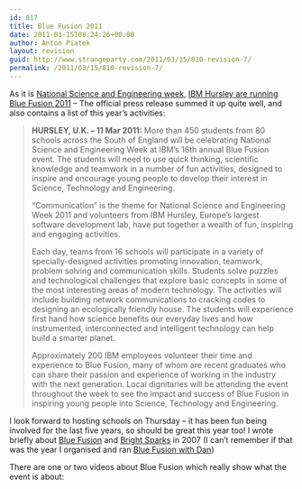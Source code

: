 ```yaml
---
id: 817
title: Blue Fusion 2011
date: 2011-03-15T08:24:26+00:00
author: Anton Piatek
layout: revision
guid: http://www.strangeparty.com/2011/03/15/810-revision-7/
permalink: /2011/03/15/810-revision-7/
---
```

As it is [National Science and Engineering week](http://www.britishscienceassociation.org/web/NSEW/), [IBM Hursley are running Blue Fusion 2011](http://www-03.ibm.com/press/uk/en/pressrelease/34021.wss) &#8211; The official press release summed it up quite well, and also contains a list of this year&#8217;s activities:

> **HURSLEY, U.K. &#8211; 11 Mar 2011:** More than 450 students from 80 schools across the South of England will be celebrating National Science and Engineering Week at IBM&#8217;s 16th annual Blue Fusion event. The students will need to use quick thinking, scientific knowledge and teamwork in a number of fun activities, designed to inspire and encourage young people to develop their interest in Science, Technology and Engineering.
> 
> “Communication” is the theme for National Science and Engineering Week 2011 and volunteers from IBM Hursley, Europe’s largest software development lab, have put together a wealth of fun, inspiring and engaging activities.
> 
> Each day, teams from 16 schools will participate in a variety of specially-designed activities promoting innovation, teamwork, problem solving and communication skills. Students solve puzzles and technological challenges that explore basic concepts in some of the most interesting areas of modern technology. The activities will include building network communications to cracking codes to designing an ecologically friendly house. The students will experience first hand how science benefits our everyday lives and how instrumented, interconnected and intelligent technology can help build a smarter planet.
> 
> Approximately 200 IBM employees volunteer their time and experience to Blue Fusion, many of whom are recent graduates who can share their passion and experience of working in the industry with the next generation. Local dignitaries will be attending the event throughout the week to see the impact and success of Blue Fusion in inspiring young people into Science, Technology and Engineering.

I look forward to hosting schools on Thursday &#8211; it has been fun being involved for the last five years, so should be great this year too! I wrote briefly about [Blue Fusion](http://www.strangeparty.com/2007/03/18/bluefusion-2007-done/) and [Bright Sparks](http://www.strangeparty.com/2007/03/11/bright-sparks/) in 2007 (I can&#8217;t remember if that was the year I organised and ran [Blue Fusion with Dan](http://www.danharrison.co.uk/))

There are one or two videos about Blue Fusion which really show what the event is about:

<p style="text-align: center;">
</p>

<p style="text-align: center;">
</p>